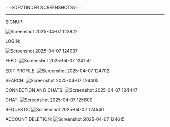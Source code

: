 
===>DEVTINDER SCREENSHOTS<===
_____________________________________________________________________________________________________________________________________________________________________________________________________________________
SIGNUP:

![Screenshot 2025-04-07 123922](https://github.com/user-attachments/assets/f79dab26-d9b3-43f5-aebb-8ca13e252c9f)

LOGIN:

![Screenshot 2025-04-07 124037](https://github.com/user-attachments/assets/41d0835e-3cac-4636-a443-5a4da14357e3)

FEED:
![Screenshot 2025-04-07 124150](https://github.com/user-attachments/assets/a764bb10-93fe-43c5-a96c-ee4ddf96c6d9)

EDIT PROFILE:
![Screenshot 2025-04-07 124702](https://github.com/user-attachments/assets/494eaffd-65cb-4745-b08c-8612a65cf236)

SEARCH:
![Screenshot 2025-04-07 124405](https://github.com/user-attachments/assets/b47b15a1-6d24-4a89-863f-8a605358d8d9)

CONNECTION AND CHATS:
![Screenshot 2025-04-07 124447](https://github.com/user-attachments/assets/ea3a66a6-1817-476f-8655-1a8bf9403ad2)

CHAT:
![Screenshot 2025-04-07 125600](https://github.com/user-attachments/assets/c2145a31-8db2-4b21-85bd-aab52af2c672)


REQUESTS:
![Screenshot 2025-04-07 124540](https://github.com/user-attachments/assets/e24fdc59-0283-4b82-9fc5-da14d64929a1)

ACCOUNT DELETION:
![Screenshot 2025-04-07 124615](https://github.com/user-attachments/assets/4e08383f-cb9e-4c7c-9cfd-d061ceb67580)


